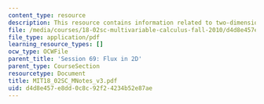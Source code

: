 ```yaml
---
content_type: resource
description: This resource contains information related to two-dimensional flux.
file: /media/courses/18-02sc-multivariable-calculus-fall-2010/d4d8e457e8dd0c8c92f24234b52e87ae_MIT18_02SC_MNotes_v3.pdf
file_type: application/pdf
learning_resource_types: []
ocw_type: OCWFile
parent_title: 'Session 69: Flux in 2D'
parent_type: CourseSection
resourcetype: Document
title: MIT18_02SC_MNotes_v3.pdf
uid: d4d8e457-e8dd-0c8c-92f2-4234b52e87ae
---
```

